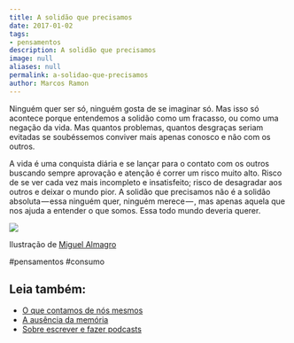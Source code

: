 ```yaml
---
title: A solidão que precisamos
date: 2017-01-02
tags:
- pensamentos
description: A solidão que precisamos
image: null
aliases: null
permalink: a-solidao-que-precisamos
author: Marcos Ramon
---
```

Ninguém quer ser só, ninguém gosta de se imaginar só. Mas isso só acontece porque entendemos a solidão como um fracasso, ou como uma negação da vida. Mas quantos problemas, quantos desgraças seriam evitadas se soubéssemos conviver mais apenas conosco e não com os outros.

A vida é uma conquista diária e se lançar para o contato com os outros buscando sempre aprovação e atenção é correr um risco muito alto. Risco de se ver cada vez mais incompleto e insatisfeito; risco de desagradar aos outros e deixar o mundo pior. A solidão que precisamos não é a solidão absoluta — essa ninguém quer, ninguém merece — , mas apenas aquela que nos ajuda a entender o que somos. Essa todo mundo deveria querer.

<img src="/assets/img/a-solidão-que-precisamos-medium.jpeg">

Ilustração de [Miguel Almagro](http://miguelalmagro.tumblr.com/post/105901059402/el-rumor-de-la-algarab%C3%ADa-me-impuls%C3%B3-a-mirar)


#pensamentos #consumo<div class="leia-tambem" markdown="1">
## Leia também:

- <a href="/o-que-contamos-de-nos-mesmos">O que contamos de nós mesmos</a>
- <a href="/a-ausencia-da-memoria">A ausência da memória</a>
- <a href="/sobre-escrever-e-fazer-podcasts">Sobre escrever e fazer podcasts</a>
</div>